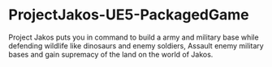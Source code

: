# ProjectJakos-UE5-PackagedGame
Project Jakos puts you in command to build a army and military base while defending wildlife like dinosaurs and enemy soldiers, Assault enemy military bases and gain supremacy of the land on the world of Jakos.
